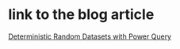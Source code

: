 # link  to the blog article
[Deterministic Random Datasets with Power Query](https://sergiomurru.com/2021/12/19/deterministic-random-datasets-with-power-query/)
